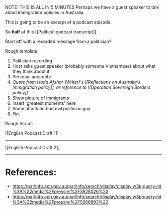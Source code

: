 
NOTE: THIS IS ALL IN 5 MINUTES
Perhaps we have a guest speaker to talk about immigration policies in Australia.

This is going to be an excerpt of a podcast episode. 

So **half** of this [[Political podcast transcript]].


Start off with a recorded message from a politician?

Rough template:

1. Politician recording
2. Host asks guest speaker (probably someone Vietnamese) about what they think about it
3. Personal anecdote
4. *Quote from Hoda Afshar (Writer)'s [[Reflections on Australia's Immigration policy]], or reference to [[Operation Sovereign Borders policy]]*
5. Show picture of immigrants
6. Insert 'greatest moments' here
7. Some attack on bad evil politician guy 
8. Fin.

Rough Script:

[[English Podcast Draft 1]]

****

[[English Podcast Draft 2]]


---
# **References:**

* https://parlinfo.aph.gov.au/parlInfo/search/display/display.w3p;query=Id%3A%22media%2Fpressrel%2F3828026%22
* https://parlinfo.aph.gov.au/parlInfo/search/display/display.w3p;query=Id%3A%22media%2Fpressrel%2F5266893%22